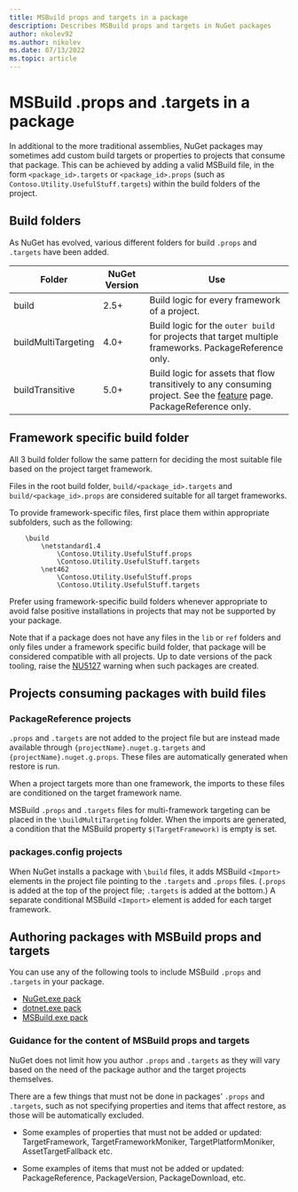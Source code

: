 ```yaml
---
title: MSBuild props and targets in a package
description: Describes MSBuild props and targets in NuGet packages
author: nkolev92
ms.author: nikolev
ms.date: 07/13/2022
ms.topic: article
---
```


# MSBuild .props and .targets in a package

In additional to the more traditional assemblies, NuGet packages may sometimes add custom build targets or properties to projects that consume that package.
This can be achieved by adding a valid MSBuild file, in the form `<package_id>.targets` or `<package_id>.props` (such as `Contoso.Utility.UsefulStuff.targets`) within the build folders of the project.

## Build folders

As NuGet has evolved, various different folders for build `.props` and `.targets` have been added.

| Folder | NuGet Version | Use |
|--------|---------------|-----|
| build | 2.5+ | Build logic for every framework of a project. |
| buildMultiTargeting | 4.0+ | Build logic for the `outer build` for projects that target multiple frameworks. PackageReference only. |
| buildTransitive | 5.0+ | Build logic for assets that flow transitively to any consuming project. See the [feature](https://github.com/NuGet/Home/wiki/Allow-package--authors-to-define-build-assets-transitive-behavior) page. PackageReference only. |

## Framework specific build folder

All 3 build folder follow the same pattern for deciding the most suitable file based on the project target framework.

Files in the root build folder, `build/<package_id>.targets` and `build/<package_id>.props` are considered suitable for all target frameworks.

To provide framework-specific files, first place them within appropriate subfolders, such as the following:

```text
    \build
        \netstandard1.4
            \Contoso.Utility.UsefulStuff.props
            \Contoso.Utility.UsefulStuff.targets
        \net462
            \Contoso.Utility.UsefulStuff.props
            \Contoso.Utility.UsefulStuff.targets
```

Prefer using framework-specific build folders whenever appropriate to avoid false positive installations in projects that may not be supported by your package.

Note that if a package does not have any files in the `lib` or `ref` folders and only files under a framework specific build folder, that package will be considered compatible with all projects. Up to date versions of the pack tooling, raise the  [NU5127](..\reference\errors-and-warnings\NU5127.md) warning when such packages are created.

## Projects consuming packages with build files

### PackageReference projects

`.props` and `.targets` are not added to the project file but are instead made available through `{projectName}.nuget.g.targets` and `{projectName}.nuget.g.props`. These files are automatically generated when restore is run.

When a project targets more than one framework, the imports to these files are conditioned on the target framework name.

MSBuild `.props` and `.targets` files for multi-framework targeting can be placed in the `\buildMultiTargeting` folder.
When the imports are generated, a condition that the MSBuild property `$(TargetFramework)` is empty is set.

### packages.config projects

When NuGet installs a package with `\build` files, it adds MSBuild `<Import>` elements in the project file pointing to the `.targets` and `.props` files. (`.props` is added at the top of the project file; `.targets` is added at the bottom.) A separate conditional MSBuild `<Import>` element is added for each target framework.

## Authoring packages with MSBuild props and targets

You can use any of the following tools to include MSBuild `.props` and `.targets` in your package.

- [NuGet.exe pack](..\create-packages\Creating-a-Package.md#include-msbuild-props-and-targets-in-a-package)
- [dotnet.exe pack](..\create-packages\creating-a-package-dotnet-cli.md)
- [MSBuild.exe pack](..\create-packages\creating-a-package-msbuild.md)

### Guidance for the content of MSBuild props and targets

NuGet does not limit how you author `.props` and `.targets` as they will vary based on the need of the package author and the target projects themselves.

There are a few things that must not be done in packages' `.props` and `.targets`, such as not specifying properties and items that affect restore, as those will be automatically excluded.

- Some examples of properties that must not be added or updated: TargetFramework, TargetFrameworkMoniker, TargetPlatformMoniker, AssetTargetFallback etc.

- Some examples of items that must not be added or updated: PackageReference, PackageVersion, PackageDownload, etc.
